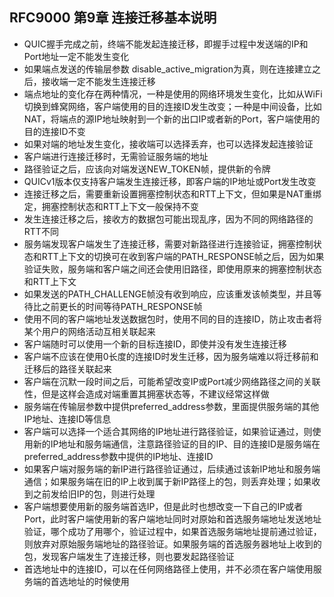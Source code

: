 ## RFC9000 第9章 连接迁移基本说明
- QUIC握手完成之前，终端不能发起连接迁移，即握手过程中发送端的IP和Port地址一定不能发生变化
- 如果端点发送的传输层参数 disable_active_migration为真，则在连接建立之后，接收端一定不能发生连接迁移
- 端点地址的变化存在两种情况，一种是使用的网络环境发生变化，比如从WiFi切换到蜂窝网络，客户端使用的目的连接ID发生改变；一种是中间设备，比如NAT，将端点的源IP地址映射到一个新的出口IP或者新的Port，客户端使用的目的连接ID不变
- 如果对端的地址发生变化，接收端可以选择丢弃，也可以选择发起连接验证
- 客户端进行连接迁移时，无需验证服务端的地址
- 路径验证之后，应该向对端发送NEW_TOKEN帧，提供新的令牌
- QUICv1版本仅支持客户端发生连接迁移，即客户端的IP地址或Port发生改变
- 连接迁移之后，需要重新设置拥塞控制状态和RTT上下文，但如果是NAT重绑定，拥塞控制状态和RTT上下文一般保持不变
- 发生连接迁移之后，接收方的数据包可能出现乱序，因为不同的网络路径的RTT不同
- 服务端发现客户端发生了连接迁移，需要对新路径进行连接验证，拥塞控制状态和RTT上下文的切换可在收到客户端的PATH_RESPONSE帧之后，因为如果验证失败，服务端和客户端之间还会使用旧路径，即使用原来的拥塞控制状态和RTT上下文
- 如果发送的PATH_CHALLENGE帧没有收到响应，应该重发该帧类型，并且等待比之前更长的时间等待PATH_RESPONSE帧
- 使用不同的客户端地址发送数据包时，使用不同的目的连接ID，防止攻击者将某个用户的网络活动互相关联起来
- 客户端随时可以使用一个新的目标连接ID，即使并没有发生连接迁移
- 客户端不应该在使用0长度的连接ID时发生迁移，因为服务端难以将迁移前和迁移后的路径关联起来
- 客户端在沉默一段时间之后，可能希望改变IP或Port减少网络路径之间的关联性，但是这样会造成对端重置其拥塞状态等，不建议经常这样做
- 服务端在传输层参数中提供preferred_address参数，里面提供服务端的其他IP地址、连接ID等信息
- 客户端可以选择一个适合其网络的IP地址进行路径验证，如果验证通过，则使用新的IP地址和服务端通信，注意路径验证的目的IP、目的连接ID是服务端在preferred_address参数中提供的IP地址、连接ID
- 如果客户端对服务端的新IP进行路径验证通过，后续通过该新IP地址和服务端通信；如果服务端在旧的IP上收到属于新IP路径上的包，则丢弃处理；如果收到之前发给旧IP的包，则进行处理
- 客户端想要使用新的服务端首选IP，但是此时也想改变一下自己的IP或者Port，此时客户端使用新的客户端地址同时对原始和首选服务端地址发送地址验证，哪个成功了用哪个，验证过程中，如果首选服务端地址提前通过验证，则放弃对原始服务端地址的路径验证。如果服务端的首选服务器地址上收到的包，发现客户端发生了连接迁移，则也要发起路径验证
- 首选地址中的连接ID，可以在任何网络路径上使用，并不必须在客户端使用服务端的首选地址的时候使用
